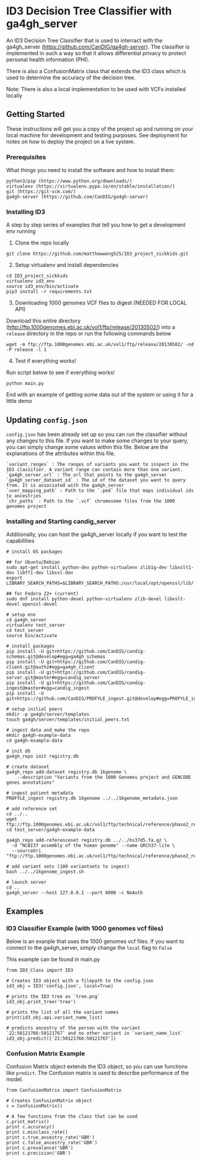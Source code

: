 # ID3 Decision Tree Classifier with ga4gh_server

An ID3 Decision Tree Classifier that is used to interract with the ga4gh_server (https://github.com/CanDIG/ga4gh-server). The classifier is implemented in such a way so that it allows differential privacy to protect personal health information (PHI).

There is also a ConfusionMatrix class that extends the ID3 class which is used to determine the accuracy of the decision tree.

Note: There is also a local implementation to be used with VCFs installed locally

## Getting Started

These instructions will get you a copy of the project up and running on your local machine for development and testing purposes. See deployment for notes on how to deploy the project on a live system.

### Prerequisites

What things you need to install the software and how to install them:
```
python3/pip (https://www.python.org/downloads/)
virtualenv (https://virtualenv.pypa.io/en/stable/installation/)
git (https://git-scm.com/)
ga4gh-server (https://github.com/CanDIG/ga4gh-server)
```

### Installing ID3

A step by step series of examples that tell you how to get a development env running

1. Clone the repo locally

```
git clone https://github.com/matthewwong525/ID3_project_sickkids.git
```

2. Setup virtualenv and install dependencies

```
cd ID3_project_sickkids
virtualenv id3_env
source id3_env/bin/activate
pip3 install -r requirements.txt
```

3. Downloading 1000 genomes VCF files to digest (NEEDED FOR LOCAL API)

Download this entire directory (http://ftp.1000genomes.ebi.ac.uk/vol1/ftp/release/20130502/) into a `release` directory in the repo
or run the following commands below

```
wget -m ftp://ftp.1000genomes.ebi.ac.uk/vol1/ftp/release/20130502/ -nd -P release -l 1
```
4. Test if everything works!

Run script below to see if everything works!

```
python main.py
```

End with an example of getting some data out of the system or using it for a little demo

## Updating `config.json`

`config.json` has been already set up so you can run the classifier without any changes to this file. If you want to make some changes to your query, you can simply change some values within this file. Below are the explanations of the attributes within this file.

```
`variant_ranges` : The ranges of variants you want to inspect in the ID3 classifier. A variant range can contain more than one variant.
`ga4gh_server_url` : The url that points to the ga4gh_server
`ga4gh_server_dataset_id` : The id of the dataset you want to query from. It is associated with the ga4gh_server
`user_mapping_path` : Path to the `.ped` file that maps individual ids to ancestries
`chr_paths` : Path to the `.vcf` chromosome files from the 1000 genomes project
```

### Installing and Starting candig_server

Additionally, you can host the ga4gh_server locally if you want to test the capabilities

```
# install OS packages

## for Ubuntu/Debian
sudo apt-get install python-dev python-virtualenv zlib1g-dev libxslt1-dev libffi-dev libssl-dev
export LIBRARY_SEARCH_PATHS=$LIBRARY_SEARCH_PATHS:/usr/local/opt/openssl/lib/

## for Fedora 22+ (current)
sudo dnf install python-devel python-virtualenv zlib-devel libxslt-devel openssl-devel

# setup env
cd ga4gh_server
virtualenv test_server
cd test_server
source bin/activate

# install packages
pip install -U git+https://github.com/CanDIG/candig-schemas.git@develop#egg=ga4gh_schemas
pip install -U git+https://github.com/CanDIG/candig-client.git@authz#egg=ga4gh_client
pip install -U git+https://github.com/CanDIG/candig-server.git@master#egg=candig_server
pip install -U git+https://github.com/CanDIG/candig-ingest@master#egg=candig_ingest
pip install -U git+https://github.com/CanDIG/PROFYLE_ingest.git@develop#egg=PROFYLE_ingest

# setup initial peers
mkdir -p ga4gh/server/templates
touch ga4gh/server/templates/initial_peers.txt

# ingest data and make the repo
mkdir ga4gh-example-data
cd ga4gh-example-data

# init db
ga4gh_repo init registry.db

# create dataset
ga4gh_repo add-dataset registry.db 1kgenome \
    --description "Variants from the 1000 Genomes project and GENCODE genes annotations"

# ingest patient metadata
PROFYLE_ingest registry.db 1kgenome ../../1kgenome_metadata.json

# add reference set
cd ../..
wget ftp://ftp.1000genomes.ebi.ac.uk//vol1/ftp/technical/reference/phase2_reference_assembly_sequence/hs37d5.fa.gz
cd test_server/ga4gh-example-data

ga4gh_repo add-referenceset registry.db ../../hs37d5.fa.gz \
  -d "NCBI37 assembly of the human genome" --name GRCh37-lite \
  --sourceUri "ftp://ftp.1000genomes.ebi.ac.uk/vol1/ftp/technical/reference/phase2_reference_assembly_sequence/hs37d5.fa.gz"

# add variant sets (100 variantsets to ingest)
bash ../../1kgenome_ingest.sh

# launch server
cd ..
ga4gh_server --host 127.0.0.1 --port 8000 -c NoAuth

```

## Examples


### ID3 Classifier Example (with 1000 genomes vcf files)

Below is an exanple that uses the 1000 genomes vcf files. If you want to connect to the ga4gh_server, simply change the `local` flag to `False`

This example can be found in main.py

```
from ID3_Class import ID3

# Creates ID3 object with a filepath to the config.json
id3_obj = ID3('config.json', local=True)

# prints the ID3 tree as `tree.png`
id3_obj.print_tree('tree')

# prints the list of all the variant names
print(id3_obj.api.variant_name_list)

# predicts ancestry of the person with the variant `22:50121766:50121767` and no other variant in `variant_name_list`
id3_obj.predict(['22:50121766:50121767'])
```

### Confusion Matrix Example

Confusion Matrix object extends the ID3 object, so you can use functions like `predict`. The Confusion matrix is used to describe performance of the model.

```
from ConfusionMatrix import ConfusionMatrix

# Creates ConfusionMatrix object
c = ConfusionMatrix()

# A few functions from the class that can be used
c.print_matrix()
print c.accuracy()
print c.misclass_rate()
print c.true_ancestry_rate('GBR')
print c.false_ancestry_rate('GBR')
print c.prevalance('GBR')
print c.precision('GBR')
```



